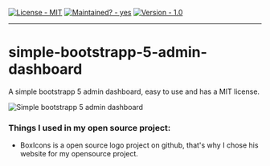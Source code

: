 [![License - MIT](https://img.shields.io/badge/License-MIT-2ea44f)](https://github.com/CasFreriks/simple-bootstrapp-5-admin-dashboard/blob/main/LICENSE)
[![Maintained? - yes](https://img.shields.io/badge/Maintained%3F-yes-2ea44f)](https://)
[![Version - 1.0](https://img.shields.io/badge/Version-1.0-2ea44f)](https://)
___

# simple-bootstrapp-5-admin-dashboard
A simple bootstrapp 5 admin dashboard, easy to use and has a MIT license.

![Simple bootstrapp 5 admin dashboard](https://cdn.casfreriks.nl/image//admin-dashboard.jpg)

### Things I used in my open source project:
- BoxIcons is a open source logo project on github, that's why I chose his website for my opensource project.




